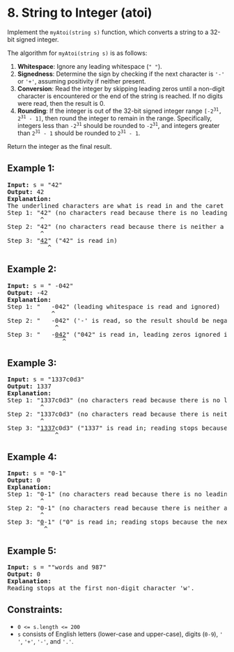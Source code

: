 # 8. String to Integer (atoi)
Implement the `myAtoi(string s)` function, which converts a string to a 32-bit signed integer.  

The algorithm for `myAtoi(string s)` is as follows:
1. **Whitespace**: Ignore any leading whitespace (`" "`).
2. **Signedness**: Determine the sign by checking if the next character is `'-'` or `'+'`, assuming positivity if neither present.
3. **Conversion**: Read the integer by skipping leading zeros until a non-digit character is encountered or the end of the string is reached. If no 
digits were read, then the result is 0.
4. **Rounding**: If the integer is out of the 32-bit signed integer range <code>[-2<sup>31</sup>, 2<sup>31</sup> - 1]</code>, then round the integer to remain in the range. Specifically, 
integers less than <code>-2<sup>31</sup></code> should be rounded to <code>-2<sup>31</sup></code>, and integers greater than <code>2<sup>31</sup> - 1</code> should be rounded to <code>2<sup>31</sup> - 1</code>.

Return the integer as the final result.

## Example 1:
<pre>
<b>Input:</b> s = "42"
<b>Output:</b> 42
<b>Explanation:</b>
The underlined characters are what is read in and the caret is the current reader position.
Step 1: "42" (no characters read because there is no leading whitespace)
         ^
Step 2: "42" (no characters read because there is neither a '-' nor '+')
         ^  
Step 3: "<ins>42</ins>" ("42" is read in)
           ^
</pre>

## Example 2:
<pre>
<b>Input:</b> s = " -042"
<b>Output:</b> -42
<b>Explanation:</b>
Step 1: "   -042" (leading whitespace is read and ignored)
            ^
Step 2: "   -042" ('-' is read, so the result should be negative)
             ^
Step 3: "   -<ins>042</ins>" ("042" is read in, leading zeros ignored in the result)
               ^
</pre>

## Example 3:
<pre>
<b>Input:</b> s = "1337c0d3"
<b>Output:</b> 1337
<b>Explanation:</b>
Step 1: "1337c0d3" (no characters read because there is no leading whitespace)
         ^
Step 2: "1337c0d3" (no characters read because there is neither a '-' nor '+')
         ^
Step 3: "<ins>1337</ins>c0d3" ("1337" is read in; reading stops because the next character is a non-digit)
             ^
</pre>

## Example 4:
<pre>
<b>Input:</b> s = "0-1"
<b>Output:</b> 0
<b>Explanation:</b>
Step 1: "0-1" (no characters read because there is no leading whitespace)
         ^
Step 2: "0-1" (no characters read because there is neither a '-' nor '+')
         ^
Step 3: "<ins>0</ins>-1" ("0" is read in; reading stops because the next character is a non-digit)
          ^
</pre>

## Example 5:
<pre>
<b>Input:</b> s = ""words and 987"
<b>Output:</b> 0
<b>Explanation:</b>
Reading stops at the first non-digit character 'w'.
</pre>

## Constraints:
- `0 <= s.length <= 200`
- `s` consists of English letters (lower-case and upper-case), digits (`0-9`), `' '`, `'+'`, `'-'`, and `'.'`.
